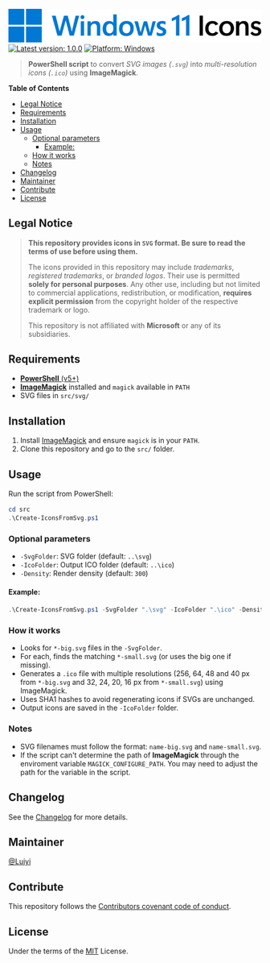 ![Banner.svg](Banner.svg "Windows 11 Icons")
[![Latest version: 1.0.0](https://img.shields.io/badge/version-1.0.0-0078d4.svg?label=Version&logo=V&logoColor=fff)](https://github.com/lperezperez/windows11icons/releases/tag/1.0.0) [![Platform: Windows](https://img.shields.io/badge/platform-Windows-0078d4.svg?logo=data:image/svg+xml;base64,PHN2ZyB3aWR0aD0iNDguNzQ1IiBoZWlnaHQ9IjQ4Ljc0NiIgeG1sbnM9Imh0dHA6Ly93d3cudzMub3JnLzIwMDAvc3ZnIj48cGF0aCBkPSJNMCAwdjIzLjEwNWgyMy4xMDVWMHptMjUuNjQgMHYyMy4xMDVoMjMuMTA1VjB6TTAgMjUuNjQydjIzLjEwNWgyMy4xMDVWMjUuNjQyem0yNS42NCAwdjIzLjEwNWgyMy4xMDVWMjUuNjQyeiIgZmlsbD0iIzAwNzhkNCIvPjwvc3ZnPg==&longCache=true "Microsoft Windows")](https://www.microsoft.com/windows)
> **PowerShell script** to convert _SVG images (`.svg`)_ into _multi-resolution icons (`.ico`)_ using **ImageMagick**.

**Table of Contents**
- [Legal Notice](#legal-notice)
- [Requirements](#requirements)
- [Installation](#installation)
- [Usage](#usage)
	- [Optional parameters](#optional-parameters)
		- [Example:](#example)
	- [How it works](#how-it-works)
	- [Notes](#notes)
- [Changelog](#changelog)
- [Maintainer](#maintainer)
- [Contribute](#contribute)
- [License](#license)

## Legal Notice
> **This repository provides icons in `SVG` format. Be sure to read the terms of use before using them.**
>
> The icons provided in this repository may include _trademarks_, _registered trademarks_, or _branded logos_. Their use is permitted **solely for personal purposes**. Any other use, including but not limited to commercial applications, redistribution, or modification, **requires explicit permission** from the copyright holder of the respective trademark or logo.
>
> This repository is not affiliated with **Microsoft** or any of its subsidiaries.
## Requirements
- [**PowerShell** (v5+)](https://github.com/PowerShell/powershell/releases)
- [**ImageMagick**](https://imagemagick.org/script/download.php) installed and `magick` available in `PATH`
- SVG files in `src/svg/`
## Installation
1. Install [ImageMagick](https://imagemagick.org/script/download.php) and ensure `magick` is in your `PATH`.
2. Clone this repository and go to the `src/` folder.
## Usage
Run the script from PowerShell:
```powershell
cd src
.\Create-IconsFromSvg.ps1
```
### Optional parameters
- `-SvgFolder`: SVG folder (default: `..\svg`)
- `-IcoFolder`: Output ICO folder (default: `..\ico`)
- `-Density`: Render density (default: `300`)

#### Example:
```powershell
.\Create-IconsFromSvg.ps1 -SvgFolder ".\svg" -IcoFolder ".\ico" -Density 300
```
### How it works
- Looks for `*-big.svg` files in the `-SvgFolder`.
- For each, finds the matching `*-small.svg` (or uses the big one if missing).
- Generates a `.ico` file with multiple resolutions (256, 64, 48 and 40 px from `*-big.svg` and 32, 24, 20, 16 px from `*-small.svg`) using ImageMagick.
- Uses SHA1 hashes to avoid regenerating icons if SVGs are unchanged.
- Output icons are saved in the `-IcoFolder` folder.
### Notes
- SVG filenames must follow the format: `name-big.svg` and `name-small.svg`.
- If the script can't determine the path of **ImageMagick** through the enviroment variable `MAGICK_CONFIGURE_PATH`. You may need to adjust the path for the variable in the script.
## Changelog
See the [Changelog](CHANGELOG.md) for more details.
## Maintainer
[@Luiyi](https://github.com/lperezperez)
## Contribute
This repository follows the [Contributors covenant code of conduct](CODE_OF_CONDUCT.md).
## License
Under the terms of the [MIT](LICENSE.md) License.
